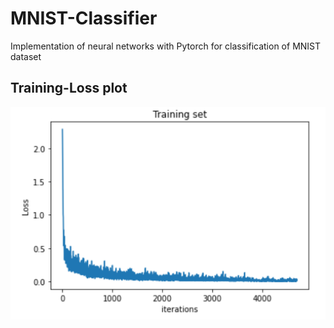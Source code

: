 # MNIST-Classifier
Implementation of neural networks with Pytorch for classification of MNIST dataset

## Training-Loss plot

![Loss Plot image](images/TrainingLossPlot.png)
